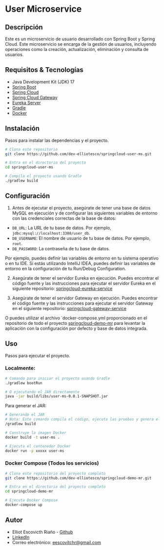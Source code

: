 # User Microservice 

## Descripción
Este es un microservicio de usuario desarrollado con Spring Boot y Spring Cloud.
Este microservicio se encarga de la gestión de usuarios, incluyendo operaciones 
como la creación, actualización, eliminación y consulta de usuarios.


## Requisitos & Tecnologías
- Java Development Kit (JDK) 17
- [Spring Boot](https://spring.io/projects/spring-boot)
- [Spring Cloud](https://spring.io/projects/spring-cloud)
- [Spring Cloud Gateway](https://spring.io/projects/spring-cloud-gateway)
- [Eureka Server](https://cloud.spring.io/spring-cloud-netflix/multi/multi_spring-cloud-eureka-server.html)
- [Gradle](https://gradle.org/)
- [Docker](https://www.docker.com/)

## Instalación
Pasos para instalar las dependencias y el proyecto.

```bash
# Clona este repositorio
git clone https://github.com/dev-elliotesco/springcloud-user-ms.git

# Entra en el directorio del proyecto
cd springcloud-user-ms

# Compila el proyecto usando Gradle
./gradlew build

```

## Configuración
1. Antes de ejecutar el proyecto, asegúrate de tener una base de datos MySQL en ejecución 
y de configurar las siguientes variables de entorno con las credenciales correctas de 
la base de datos:

- `DB_URL`: La URL de tu base de datos. Por ejemplo, `jdbc:mysql://localhost:3308/user_db`.
- `DB_USERNAME`: El nombre de usuario de tu base de datos. Por ejemplo, `root`.
- `DB_PASSWORD`: La contraseña de tu base de datos.

Por ejemplo, puedes definir las variables de entorno en tu sistema operativo o en tu IDE. Si estás
utilizando IntelliJ IDEA, puedes definir las variables de entorno en la configuración de tu
Run/Debug Configuration.

2. Asegúrate de tener el servidor Eureka en ejecución. 
Puedes encontrar el código fuente y las instrucciones para ejecutar el servidor 
Eureka en el siguiente repositorio: [springcloud-eureka-service](https://github.com/dev-elliotesco/springcloud-eureka-service)

3. Asegúrate de tener el servidor Gateway en ejecución.
   Puedes encontrar el código fuente y las instrucciones para ejecutar el servidor
   Gateway en el siguiente repositorio: [springcloud-gateway-service](https://github.com/dev-elliotesco/springcloud-gateway-service)

O  puedes utilizar el archivo `docker-compose.yml  proporcionado en el repositorio de todo el proyecto 
[springcloud-demo-mr](https://github.com/dev-elliotesco/springcloud-demo-mr) para levantar la aplicación con la 
configuración por defecto y base de datos integrada.

## Uso
Pasos para ejecutar el proyecto.

### Localmente:

```bash
# Comando para iniciar el proyecto usando Gradle
./gradlew bootRun
```

```bash
# O ejecutando el JAR directamente
java -jar build/libs/user-ms-0.0.1-SNAPSHOT.jar
```
Para generar el JAR:

```bash
# Generando el JAR
# Nota: Este comando compila el código, ejecuta las pruebas y genera el JAR
/gradlew build
```

```bash
# Construye la imagen Docker
docker build -t user-ms .

# Ejecuta el contenedor Docker
docker run -p xxxxx user-ms
```
### Docker Compose (Todos los servicios)

```bash
# Clona este repositorio del proyecto completo
git clone https://github.com/dev-elliotesco/springcloud-demo-mr.git

# Entra en el directorio del proyecto completo
cd springcloud-demo-mr

# Ejecuta Docker Compose
docker-compose up
```

## Autor
- Elliot Escovicth Riaño - [Github](https://github.com/dev-elliotesco)
- [LinkedIn](https://https://www.linkedin.com/in/elliot-escovitch-580007205/)
- Correo electrónico: eescovitchr@gmail.com